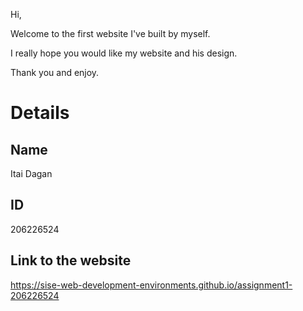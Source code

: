 Hi, 

Welcome to the first website I've built by myself.

I really hope you would like my website and his design.


Thank you and enjoy.

# Details

## Name
Itai Dagan

## ID
206226524

## Link to the website
https://sise-web-development-environments.github.io/assignment1-206226524

